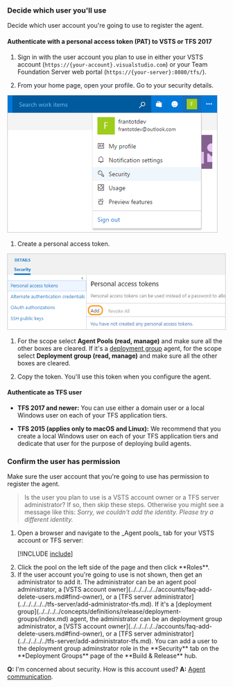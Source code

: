 ### Decide which user you'll use

Decide which user account you're going to use to register the agent.

#### Authenticate with a personal access token (PAT) to VSTS or TFS 2017

1. Sign in with the user account you plan to use in either your VSTS account (```https://{your-account}.visualstudio.com```)
or your Team Foundation Server web portal (```https://{your-server}:8080/tfs/```).

1.  From your home page, open your profile. Go to your security details.

 ![test](../../../../../git/_shared/_img/my-profile-team-services.png)

1. Create a personal access token.

 ![test](../../../../../git/_shared/_img/add-personal-access-token.png)

1. For the scope select **Agent Pools (read, manage)** and make sure all the other boxes are cleared.
   If it's a [deployment group](../../../../concepts/definitions/release/deployment-groups/index.md) agent, for the scope select **Deployment group (read, manage)** and make sure all the other boxes are cleared.

1. Copy the token. You'll use this token when you configure the agent.

#### Authenticate as TFS user

* **TFS 2017 and newer:** You can use either a domain user or a local Windows user on each of your TFS application tiers.

* **TFS 2015 (applies only to macOS and Linux):** We recommend that you create a local Windows user on each of your TFS application tiers and dedicate that user for the purpose of deploying build agents.

### Confirm the user has permission

Make sure the user account that you're going to use has permission to register the agent.

> Is the user you plan to use is a VSTS account owner or a TFS server administrator? If so, then skip these steps. Otherwise you might see a message like this: _Sorry, we couldn't add the identity. Please try a different identity._

<ol>
<li>Open a browser and navigate to the _Agent pools_ tab for your VSTS account or TFS server:

[!INCLUDE [include](../../../../concepts/agents/_shared/agent-pools-tab.md)]</li>

<li>Click the pool on the left side of the page and then click **Roles**.</li>

<li>If the user account you're going to use is not shown, then get an administrator to add it. The administrator can be an agent pool administrator, a [VSTS account owner](../../../../../accounts/faq-add-delete-users.md#find-owner), or a [TFS server administrator](../../../../../tfs-server/add-administrator-tfs.md).
If it's a [deployment group](../../../../concepts/definitions/release/deployment-groups/index.md) agent, the administrator can be an deployment group administrator, a [VSTS account owner](../../../../../accounts/faq-add-delete-users.md#find-owner), or a [TFS server administrator](../../../../../tfs-server/add-administrator-tfs.md).
You can add a user to the deployment group adminstrator role in the **Security** tab on the **Deployment Groups** page of the **Build &amp; Release** hub.</li>
</ol>

**Q:** I'm concerned about security. How is this account used? **A:** [Agent communication](../../../../concepts/agents/agents.md#communication).
